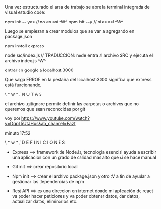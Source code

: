 Una vez estructurado el area de trabajo se abre la terminal integrada de visual estudio code:

npm init -- yes // no es así ^W^
npm init --y // si es así ^W^

Luego se empiezan a crear modulos que se van a agregando en package.json

npm install express

node src/index.js // TRADUCCION: node entra al archivo SRC y ejecuta el archivo index.js ^W^

entrar en google a localhost:3000

Que salga ERROR en la pestaña del localhost:3000 significa que express está funcionando.



\ * w * / N O T A S

el archivo .gitignore permite definir las carpetas o archivos que no queremos que sean reconocidas por git

voy por https://www.youtube.com/watch?v=DqpL5UtJHus&ab_channel=Fazt

minuto 17:52


\ * w * / D E F I N I C I O N E S

- Express ==> framework de NodeJs, tecnologia esencial ayuda a escribir una aplicacion con un grado de calidad mas alto que si se hace manual

- Git init ==> crear repositorio local

- Npm init ==> crear el archivo package.json y otro :V a fin de ayudar a gestionar las dependencias de npm

- Rest API ==> es una direccion en internet donde mi aplicación de react va poder hacer peticiones y va poder obtener datos, dar datos, actualizar datos, eliminarlos etc.

